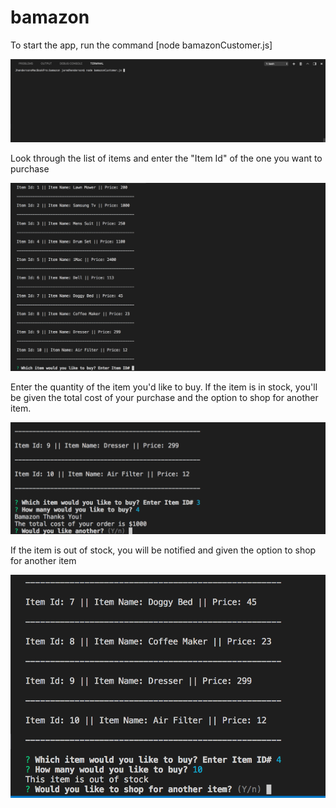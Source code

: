 # bamazon

To start the app, run the command [node bamazonCustomer.js]

![Start App](/images/shot1.png)

Look through the list of items and enter the "Item Id" of the one you want to purchase

![Select an Item](/images/shot2.png)

Enter the quantity of the item you'd like to buy. If the item is in stock, you'll be given the total cost of your purchase
and the option to shop for another item.

![Item quantity shot](/images/shot3.png)

If the item is out of stock, you will be notified and given the option to shop for another item

![out of stock](/images/shot4.png)








